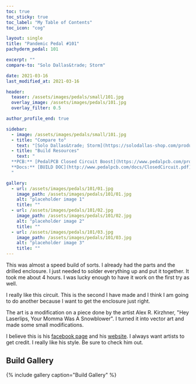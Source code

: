 ```yaml
---
toc: true
toc_sticky: true
toc_label: "My Table of Contents"
toc_icon: "cog"

layout: single
title: "Pandemic Pedal #101"
pachyderm_pedal: 101

excerpt: ""
compare-to: "Solo Dallas&trade; Storm"

date: 2021-03-16
last_modified_at: 2021-03-16

header:
  teaser: /assets/images/pedals/small/101.jpg
  overlay_image: /assets/images/pedals/101.jpg
  overlay_filter: 0.5

author_profile_end: true

sidebar:
  - image: /assets/images/pedals/small/101.jpg
  - title: "Compare to"
    text: "[Solo Dallas&trade; Storm](https://solodallas-shop.com/products/storm-d-2019)"
  - title: "Build Resources"
    text: "
  **PCB:** [PedalPCB Closed Circuit Boost](https://www.pedalpcb.com/product/closedcircuit/)<br>
  **Docs:** [BUILD DOC](http://www.pedalpcb.com/docs/ClosedCircuit.pdf)
  "

gallery:
  - url: /assets/images/pedals/101/01.jpg
    image_path: /assets/images/pedals/101/01.jpg
    alt: "placeholder image 1"
    title: ""
  - url: /assets/images/pedals/101/02.jpg
    image_path: /assets/images/pedals/101/02.jpg
    alt: "placeholder image 2"
    title: ""
  - url: /assets/images/pedals/101/03.jpg
    image_path: /assets/images/pedals/101/03.jpg
    alt: "placeholder image 3"
    title: ""
---
```


This was almost a speed build of sorts. I already had the parts and the drilled enclosure. I just needed to solder everything up and put it together. It took me about 4 hours. I was lucky enough to have it work on the first try as well.

I really like this circuit. This is the second I have made and I think I am going to do another because I want to get the enclosure just right.

The art is a modification on a piece done by the artist Alex R. Kirzhner, "Hey Laserlips, Your Momma Was A Snowblower". I turned it into vector art and made some small modifications.

I believe this is his [facebook page](https://www.facebook.com/pages/category/Artist/New-Shade-Of-Black-Alex-R-Kirzhner-690329601012923/) and his [website](http://www.newshadeofblack.com/). I always want artists to get credit. I really like his style.
Be sure to check him out.

## Build Gallery ##

{% include gallery caption="Build Gallery" %}
